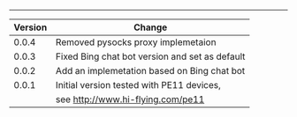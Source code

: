 ---

| Version | Change                                                |
| ------- | ------------------------------------------------------|
| 0.0.4   | Removed pysocks proxy implemetaion                    |
| 0.0.3   | Fixed Bing chat bot version and set as default        |
| 0.0.2   | Add an implemetation based on Bing chat bot           |
| 0.0.1   | Initial version tested with PE11 devices,             |
|         | see http://www.hi-flying.com/pe11                     |
